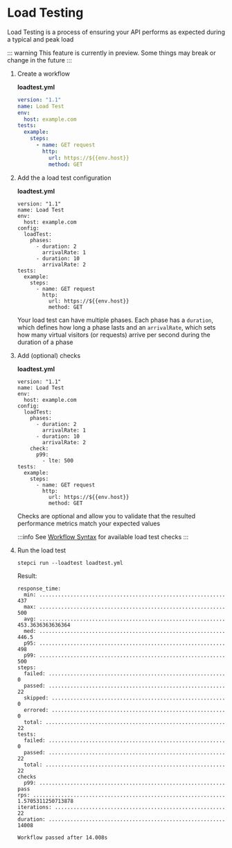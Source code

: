 # Load Testing

Load Testing is a process of ensuring your API performs as expected during a typical and peak load

::: warning
This feature is currently in preview. Some things may break or change in the future
:::

1. Create a workflow

    **loadtest.yml**

    ```yaml
    version: "1.1"
    name: Load Test
    env:
      host: example.com
    tests:
      example:
        steps:
          - name: GET request
            http:
              url: https://${{env.host}}
              method: GET
    ```

2. Add the a load test configuration

    **loadtest.yml**

    ```yaml{5-11}
    version: "1.1"
    name: Load Test
    env:
      host: example.com
    config:
      loadTest:
        phases:
          - duration: 2
            arrivalRate: 1
          - duration: 10
            arrivalRate: 2
    tests:
      example:
        steps:
          - name: GET request
            http:
              url: https://${{env.host}}
              method: GET
    ```

    Your load test can have multiple phases. Each phase has a `duration`, which defines how long a phase lasts and an `arrivalRate`, which sets how many virtual visitors (or requests) arrive per second during the duration of a phase

3. Add (optional) checks

    **loadtest.yml**

    ```yaml{12-14}
    version: "1.1"
    name: Load Test
    env:
      host: example.com
    config:
      loadTest:
        phases:
          - duration: 2
            arrivalRate: 1
          - duration: 10
            arrivalRate: 2
        check:
          p99:
            - lte: 500
    tests:
      example:
        steps:
          - name: GET request
            http:
              url: https://${{env.host}}
              method: GET
    ```

    Checks are optional and allow you to validate that the resulted performance metrics match your expected values

    :::info
    See [Workflow Syntax](/reference/workflow-syntax#config-loadtest-check) for available load test checks
    :::

3. Run the load test

    ```
    stepci run --loadtest loadtest.yml
    ```

    Result:

    ```
    response_time:
      min: ............................................................ 437
      max: ............................................................ 500
      avg: ............................................................ 453.3636363636364
      med: ............................................................ 446.5
      p95: ............................................................ 498
      p99: ............................................................ 500
    steps:
      failed: ......................................................... 0
      passed: ......................................................... 22
      skipped: ........................................................ 0
      errored: ........................................................ 0
      total: .......................................................... 22
    tests:
      failed: ......................................................... 0
      passed: ......................................................... 22
      total: .......................................................... 22
    checks
      p99: ............................................................ pass
    rps: .............................................................. 1.5705311250713878
    iterations: ....................................................... 22
    duration: ......................................................... 14008

    Workflow passed after 14.008s
    ```
